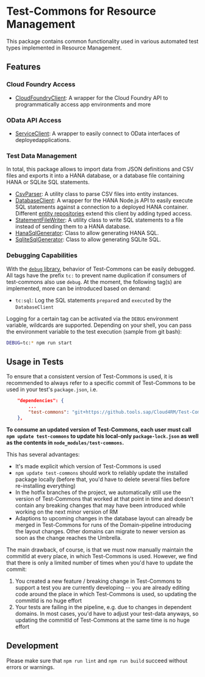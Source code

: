 # Test-Commons for Resource Management
This package contains common functionality used in various automated test types implemented in Resource Management.

## Features

### Cloud Foundry Access
- [CloudFoundryClient](src/connection/CloudFoundryClient.ts): A wrapper for the Cloud Foundry API to programmatically access app environments and more

### OData API Access
- [ServiceClient](src/connection/ServiceClient.ts): A wrapper to easily connect to OData interfaces of deployedapplications.

### Test Data Management
In total, this package allows to import data from JSON definitions and CSV files and exports it into a HANA database, or a database file containing HANA or SQLite SQL statements.

- [CsvParser](src/utils/CsvParser.ts): A utility class to parse CSV files into entity instances.
- [DatabaseClient](src/connection/DatabaseClient.ts): A wrapper for the HANA Node.js API to easily execute SQL statements against a connection to a deployed HANA container. Different [entity repositories](src/entities) extend this client by adding typed access.
- [StatementFileWriter](src/utils/StatementFileWriter.ts): A utility class to write SQL statements to a file instead of sending them to a HANA database.
- [HanaSqlGenerator](src/utils/sql/HanaSqlGenerator.ts): Class to allow generating HANA SQL.
- [SqliteSqlGenerator](src/utils/sql/SqliteSqlGenerator.ts): Class to allow generating SQLite SQL.

### Debugging Capabilities

With the [`debug` library](https://www.npmjs.com/package/debug), behavior of Test-Commons can be easily debugged. All tags have the prefix `tc:` to prevent name duplication if consumers of test-commons also use `debug`. At the moment, the following tag(s) are implemented, more can be introduced based on demand:

- `tc:sql`: Log the SQL statements `prepare`d and `execute`d by the `DatabaseClient`

Logging for a certain tag can be activated via the `DEBUG` environment variable, wildcards are supported. Depending on your shell, you can pass the environment variable to the test execution (sample from git bash):

```sh
DEBUG=tc:* npm run start
```

## Usage in Tests

To ensure that a consistent version of Test-Commons is used, it is recommended to always refer to a specific commit of Test-Commons to be used in your test's `package.json`, i.e.

```json
    "dependencies": {
        ...
        "test-commons": "git+https://github.tools.sap/Cloud4RM/Test-Commons#62ee4abe70e113477c47854ccfaa3dc801a06cad"
    },
```

**To consume an updated version of Test-Commons, each user must call `npm update test-commons` to update his local-only `package-lock.json` as well as the contents in `node_modules/test-commons`.**

This has several advantages:
- It's made explicit which version of Test-Commons is used
- `npm update test-commons` should work to reliably update the installed package locally (before that, you'd have to delete several files before re-installing everything)
- In the hotfix branches of the project, we automatically still use the version of Test-Commons that worked at that point in time and doesn't contain any breaking changes that may have been introduced while working on the next minor version of RM
- Adaptions to upcoming changes in the database layout can already be merged in Test-Commons for runs of the Domain-pipeline introducing the layout changes. Other domains can migrate to newer version as soon as the change reaches the Umbrella.

The main drawback, of course, is that we must now manually maintain the commitId at every place, in which Test-Commons is used. However, we find that there is only a limited number of times when you'd have to update the commit:
1. You created a new feature / breaking change in Test-Commons to support a test you are currently developing -- you are already editing code around the place in which Test-Commons is used, so updating the commitId is no huge effort
2. Your tests are failing in the pipeline, e.g. due to changes in dependent domains. In most cases, you'd have to adjust your test-data anyways, so updating the commitId of Test-Commons at the same time is no huge effort

## Development
Please make sure that `npm run lint` and `npm run build` succeed without errors or warnings.
